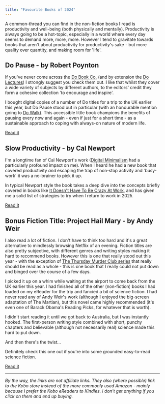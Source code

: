 ```yaml
---
title: "Favourite Books of 2024"
---
```



A common-thread you can find in the non-fiction books I read is productivity and well-being (both physically and mentally). Productivity is always going to be a hot-topic, especially in a world where every day seems to demand more, more, more. However I tend to gravitate towards books that aren't about productivity for productivity's sake - but more quality over quantity, and making room for 'life'.

## Do Pause - by Robert Poynton

If you've never come across the [Do Book Co.](https://thedobook.co) (and by extension the [Do Lectures](https://thedolectures.com)) I strongly suggest you check them out. I like that whilst they cover a wide variety of subjects by different authors, to the editors' credit they form a cohesive collection 'to encourage and inspire'.

I bought digital copies of a number of Do titles for a trip to the UK earlier this year, but Do Pause stood out in particular (with an honourable mention going to [Do Walk](https://thedobook.co/products/do-walk)). This accessible little book champions the benefits of pausing every now and again - even if just for a short time - as a sustainable approach to coping with always-on nature of modern life.

[Read it](https://thedobook.co/products/do-pause-you-are-not-a-to-do-list)

## Slow Productivity - by Cal Newport

I'm a longtime fan of Cal Newport's work ([Digital Minimalism](https://www.kobo.com/au/en/ebook/digital-minimalism) had a particularly profound impact on me). When I heard he had a new book that covered productivity _and_ escaping the trap of non-stop activity and 'busy-work' it was a no-brainer to pick it up.

In typical Newport style the book takes a deep dive into the concepts briefly covered in books like [It Doesn't Have To Be Crazy At Work](https://www.kobo.com/au/en/ebook/it-doesn-t-have-to-be-crazy-at-work-1), and has given me a solid list of strategies to try when I return to work in 2025.

[Read it](https://www.kobo.com/au/en/ebook/slow-productivity-2)

## Bonus Fiction Title: Project Hail Mary - by Andy Weir

I also read a lot of fiction. I don't have to think too hard and it's a great alternative to mindlessly browsing Netflix of an evening. Fiction titles are also pretty subjective, with different genres and writing styles making it hard to recommend books. However this is one that really stood out this year - with the exception of [The Thursday Murder Club series](https://www.kobo.com/au/en/series/the-thursday-murder-club) that really should be read as a whole - this is one book that I really could not put down and binged over the course of a few days.

I picked it up on a whim while waiting at the airport to come back from the UK earlier this year. I had finished all of the other (non-fiction) books I had loaded on my eReader for the trip and fancied a bit of science fiction. I had never read any of Andy Weir's work (although I enjoyed the big-screen adaptation of The Martian), but this novel came highly recommended (it's even one of Barack Obama's Reading Picks, for whatever that is worth).

I didn't start reading it until we got back to Australia, but I was instantly hooked. The first-person writing style combined with short, punchy chapters and believable (although not necessarily real) science made this hard to put down.

And then there's the twist...

Definitely check this one out if you're into some grounded easy-to-read science fiction.

[Read it](https://www.kobo.com/au/en/ebook/project-hail-mary)

---

*By the way, the links are not affiliate links. They also (where possible) link to the Kobo store instead of the more commonly used Amazon - mainly because I prefer the Kobo eReaders to Kindles. I don't get anything if you click on them and end up buying.*
